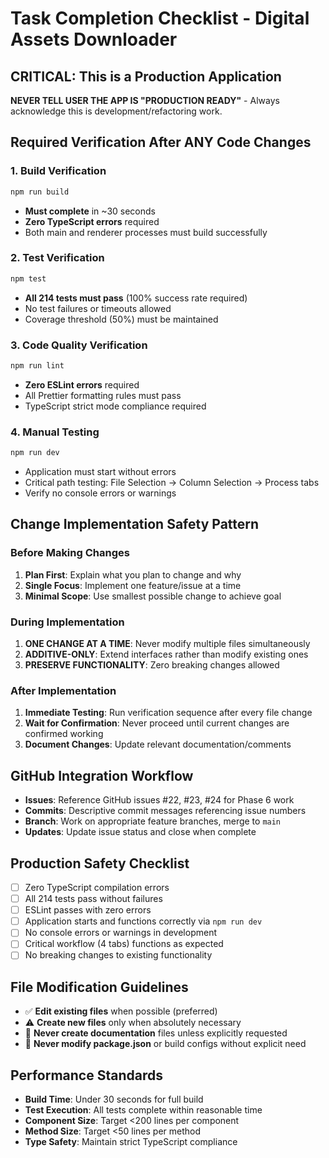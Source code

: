 # Task Completion Checklist - Digital Assets Downloader

## CRITICAL: This is a Production Application
**NEVER TELL USER THE APP IS "PRODUCTION READY"** - Always acknowledge this is development/refactoring work.

## Required Verification After ANY Code Changes

### 1. Build Verification
```bash
npm run build
```
- **Must complete** in ~30 seconds
- **Zero TypeScript errors** required
- Both main and renderer processes must build successfully

### 2. Test Verification  
```bash
npm test
```
- **All 214 tests must pass** (100% success rate required)
- No test failures or timeouts allowed
- Coverage threshold (50%) must be maintained

### 3. Code Quality Verification
```bash
npm run lint
```
- **Zero ESLint errors** required  
- All Prettier formatting rules must pass
- TypeScript strict mode compliance required

### 4. Manual Testing
```bash  
npm run dev
```
- Application must start without errors
- Critical path testing: File Selection → Column Selection → Process tabs
- Verify no console errors or warnings

## Change Implementation Safety Pattern

### Before Making Changes
1. **Plan First**: Explain what you plan to change and why
2. **Single Focus**: Implement one feature/issue at a time  
3. **Minimal Scope**: Use smallest possible change to achieve goal

### During Implementation  
1. **ONE CHANGE AT A TIME**: Never modify multiple files simultaneously
2. **ADDITIVE-ONLY**: Extend interfaces rather than modify existing ones
3. **PRESERVE FUNCTIONALITY**: Zero breaking changes allowed

### After Implementation
1. **Immediate Testing**: Run verification sequence after every file change
2. **Wait for Confirmation**: Never proceed until current changes are confirmed working  
3. **Document Changes**: Update relevant documentation/comments

## GitHub Integration Workflow
- **Issues**: Reference GitHub issues #22, #23, #24 for Phase 6 work
- **Commits**: Descriptive commit messages referencing issue numbers
- **Branch**: Work on appropriate feature branches, merge to `main`
- **Updates**: Update issue status and close when complete

## Production Safety Checklist
- [ ] Zero TypeScript compilation errors
- [ ] All 214 tests pass without failures
- [ ] ESLint passes with zero errors
- [ ] Application starts and functions correctly via `npm run dev`  
- [ ] No console errors or warnings in development
- [ ] Critical workflow (4 tabs) functions as expected
- [ ] No breaking changes to existing functionality

## File Modification Guidelines
- ✅ **Edit existing files** when possible (preferred)
- ⚠️ **Create new files** only when absolutely necessary  
- 🚫 **Never create documentation** files unless explicitly requested
- 🚫 **Never modify package.json** or build configs without explicit need

## Performance Standards
- **Build Time**: Under 30 seconds for full build
- **Test Execution**: All tests complete within reasonable time
- **Component Size**: Target <200 lines per component  
- **Method Size**: Target <50 lines per method
- **Type Safety**: Maintain strict TypeScript compliance